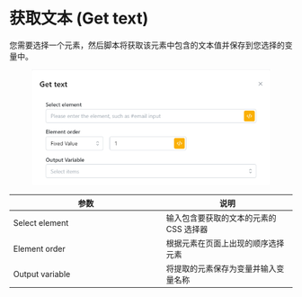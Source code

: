 # 获取文本 (Get text)

您需要选择一个元素，然后脚本将获取该元素中包含的文本值并保存到您选择的变量中。

<figure><img src="../../.gitbook/assets/image (1) (1) (1).png" alt=""><figcaption></figcaption></figure>

<table><thead><tr><th width="258">参数</th><th>说明</th></tr></thead><tbody><tr><td>Select element</td><td>输入包含要获取的文本的元素的 CSS 选择器</td></tr><tr><td>Element order</td><td>根据元素在页面上出现的顺序选择元素</td></tr><tr><td>Output variable</td><td>将提取的元素保存为变量并输入变量名称</td></tr></tbody></table>

